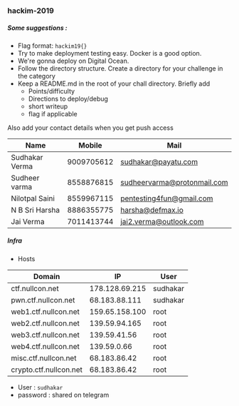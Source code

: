 ### hackim-2019

##### Some suggestions :
+ Flag format: `hackim19{}`
+ Try to make deployment testing easy. Docker is a good option.
+ We're gonna deploy on Digital Ocean.
+ Follow the directory structure. Create a directory for your challenge in the category
+ Keep a README.md in the root of your chall directory. Briefly add
   * Points/difficulty
   * Directions to deploy/debug
   * short writeup
   * flag if applicable

Also add your contact details when you get push access

|Name|Mobile|Mail|
|----|------|----|
|Sudhakar Verma|9009705612|sudhakar@payatu.com|
|Sudheer varma|8558876815| sudheervarma@protonmail.com|
|Nilotpal Saini|8559967115|pentesting4fun@gmail.com|
|N B Sri Harsha|8886355775|harsha@defmax.io|
|Jai Verma|7011413744|jai2.verma@outlook.com|


##### Infra

+ Hosts

|Domain                 |IP             |User       |
|-----------------------|---------------|-----------|
|ctf.nullcon.net        |178.128.69.215 |sudhakar   |
|pwn.ctf.nullcon.net    |68.183.88.111  |sudhakar   |
|web1.ctf.nullcon.net   |159.65.158.100 |root       |
|web2.ctf.nullcon.net   |139.59.94.165  |root       |
|web3.ctf.nullcon.net   |139.59.41.56   |root       |
|web4.ctf.nullcon.net   |139.59.0.66    |root       |
|misc.ctf.nullcon.net   |68.183.86.42   |root       |
|crypto.ctf.nullcon.net   |68.183.86.42   |root       |

+ User : `sudhakar`
+ password : shared on telegram
